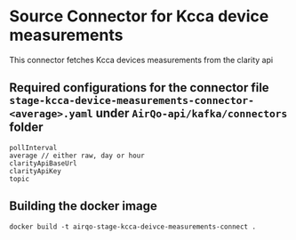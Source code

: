 # Source Connector for Kcca device measurements
This connector fetches Kcca devices measurements from the clarity api
## Required configurations for the connector file `stage-kcca-device-measurements-connector-<average>.yaml` under `AirQo-api/kafka/connectors` folder
```
pollInterval
average // either raw, day or hour
clarityApiBaseUrl
clarityApiKey
topic
```
## Building the docker image
`docker build -t airqo-stage-kcca-deivce-measurements-connect .`